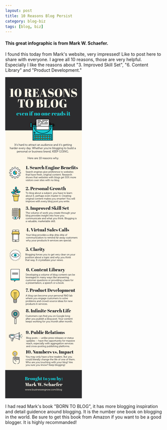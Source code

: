 ```yaml
---
layout: post
title: 10 Reasons Blog Persist
category: blog-biz
tags: [blog, biz]
---
```


#### This great infographic is from Mark W. Schaefer. 

I found this today from Mark's website, very impressed! Like to post here to share with everyone. I agree all 10 reasons, those are very helpful. Especially I like the reasons about "3. Improved Skill Set", "6. Content Library" and "Product Development."

![10 Reasons to Blog](/assets/images/biz/10-reasons-to-blog.jpg)

I had read Mark's book "BORN TO BLOG", it has more blogging inspiration and detail guidence around blogging. It is the number one book on blogging in the world. Be sure to get this book from Amazon if you want to be a good blogger. It is highly recommanded!